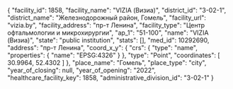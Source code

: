 {
    "facility_id": 1858,
    "facility_name": "VIZIA (Визиа)",
    "district_id": "3-02-1",
    "district_name": "Железнодорожный район, Гомель",
    "facility_url": "vizia.by",
    "facility_address": "пр-т Ленина",
    "facility_type": "Центр офтальмологии и микрохирургии",
    "ap_1": "51-100",
    "name": "VIZIA (Визиа)",
    "state": "public institution",
    "stats": [],
    "med_id": 10292690,
    "address": "пр-т Ленина",
    "coord_x_y": {
        "crs": {
            "type": "name",
            "properties": {
                "name": "EPSG:4326"
            }
        },
        "type": "Point",
        "coordinates": [
            30.9964,
            52.4302
        ]
    },
    "place_name": "Гомель",
    "place_type": "city",
    "year_of_closing": null,
    "year_of_opening": "2022",
    "healthcare_facility_key": 1858,
    "administrative_division_id": "3-02-1"
}